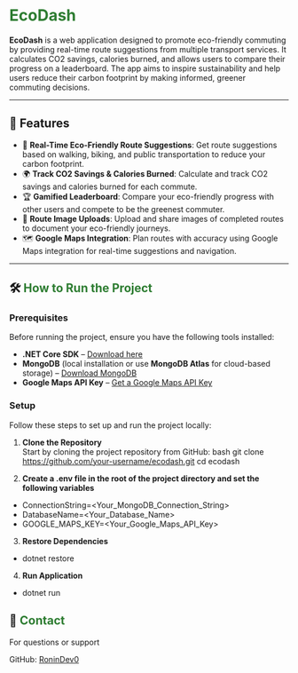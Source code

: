 # <span style="color: #2e7d32;">EcoDash</span>

**EcoDash** is a web application designed to promote eco-friendly commuting by providing real-time route suggestions from multiple transport services. It calculates CO2 savings, calories burned, and allows users to compare their progress on a leaderboard. The app aims to inspire sustainability and help users reduce their carbon footprint by making informed, greener commuting decisions.

---

## 🌟 Features

- 🚶 **Real-Time Eco-Friendly Route Suggestions**: Get route suggestions based on walking, biking, and public transportation to reduce your carbon footprint.
- 🌍 **Track CO2 Savings & Calories Burned**: Calculate and track CO2 savings and calories burned for each commute.
- 🏆 **Gamified Leaderboard**: Compare your eco-friendly progress with other users and compete to be the greenest commuter.
- 📸 **Route Image Uploads**: Upload and share images of completed routes to document your eco-friendly journeys.
- 🗺️ **Google Maps Integration**: Plan routes with accuracy using Google Maps integration for real-time suggestions and navigation.

---

## 🛠️ <span style="color: #2e7d32;">How to Run the Project</span>

### Prerequisites

Before running the project, ensure you have the following tools installed:

- **.NET Core SDK** – [Download here](https://dotnet.microsoft.com/download)
- **MongoDB** (local installation or use **MongoDB Atlas** for cloud-based storage) – [Download MongoDB](https://www.mongodb.com/try/download/community)
- **Google Maps API Key** – [Get a Google Maps API Key](https://developers.google.com/maps/documentation/javascript/get-api-key)

### Setup

Follow these steps to set up and run the project locally:

1. **Clone the Repository**  
   Start by cloning the project repository from GitHub:
   bash
   git clone https://github.com/your-username/ecodash.git
   cd ecodash

2. **Create a .env file in the root of the project directory and set the following variables**

- ConnectionString=<Your_MongoDB_Connection_String>
- DatabaseName=<Your_Database_Name>
- GOOGLE_MAPS_KEY=<Your_Google_Maps_API_Key>

3. **Restore Dependencies**
- dotnet restore

4. **Run Application**
- dotnet run

## 💬 <span style="color: #2e7d32;">Contact</span>

For questions or support

GitHub: [RoninDev0](https://github.com/RoninDev0)
